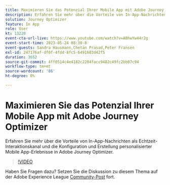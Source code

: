 ```yaml
---
title: Maximieren Sie das Potenzial Ihrer Mobile App mit Adobe Journey Optimizer
description: Erfahren Sie mehr über die Vorteile von In-App-Nachrichten als Echtzeit-Interaktionskanal und die Konfiguration und Erstellung personalisierter Mobile App-Erlebnisse in Adobe Journey Optimizer.
solution: Journey Optimizer
feature: In App
role: User
kt: 13220
event-cta-url-live: https://www.youtube.com/watch?v=ABhwYw44r2g
event-start-time: 2023-05-24 08:30-8
event-guests: Sandra Hausmann,Chetan Prasad,Peter Fransen
exl-id: 247176af-df0f-4fdd-8fc5-6491603d42f5
duration: 3652
source-git-commit: 4ff0514c4e4182c2204facc9482c49fc2bb07c94
workflow-type: tm+mt
source-wordcount: '86'
ht-degree: 0%

---
```


# Maximieren Sie das Potenzial Ihrer Mobile App mit Adobe Journey Optimizer

Erfahren Sie mehr über die Vorteile von In-App-Nachrichten als Echtzeit-Interaktionskanal und die Konfiguration und Erstellung personalisierter Mobile App-Erlebnisse in Adobe Journey Optimizer.

>[!VIDEO](https://video.tv.adobe.com/v/3419194/?quality=12&learn=on)

Haben Sie Fragen dazu? Setzen Sie die Diskussion zu diesem Thema auf der Adobe Experience League [Community-Post](https://experienceleaguecommunities.adobe.com/t5/journey-optimizer-discussions/experience-league-live-post-session-discussion-maximize-your/td-p/599638?profile.language=de) fort.
